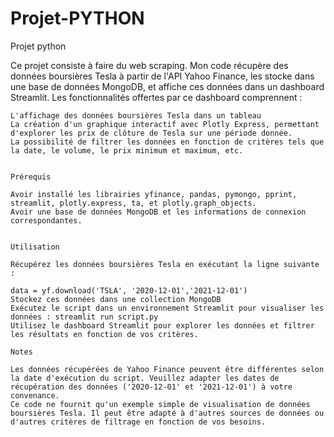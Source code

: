 # Projet-PYTHON
Projet python

Ce projet consiste à faire du web scraping. 
Mon code récupère des données boursières Tesla à partir de l'API Yahoo Finance, les stocke dans une base de données MongoDB, et affiche ces données dans un dashboard Streamlit. Les fonctionnalités offertes par ce dashboard comprennent :

    L'affichage des données boursières Tesla dans un tableau
    La création d'un graphique interactif avec Plotly Express, permettant d'explorer les prix de clôture de Tesla sur une période donnée.
    La possibilité de filtrer les données en fonction de critères tels que la date, le volume, le prix minimum et maximum, etc. 
    
    
    Prérequis

    Avoir installé les librairies yfinance, pandas, pymongo, pprint, streamlit, plotly.express, ta, et plotly.graph_objects.
    Avoir une base de données MongoDB et les informations de connexion correspondantes.
    
    
    Utilisation

    Récupérez les données boursières Tesla en exécutant la ligne suivante :

    data = yf.download('TSLA', '2020-12-01','2021-12-01')
    Stockez ces données dans une collection MongoDB
    Exécutez le script dans un environnement Streamlit pour visualiser les données : streamlit run script.py
    Utilisez le dashboard Streamlit pour explorer les données et filtrer les résultats en fonction de vos critères.
    
    Notes

    Les données récupérées de Yahoo Finance peuvent être différentes selon la date d'exécution du script. Veuillez adapter les dates de récupération des données ('2020-12-01' et '2021-12-01') à votre convenance.
    Ce code ne fournit qu'un exemple simple de visualisation de données boursières Tesla. Il peut être adapté à d'autres sources de données ou d'autres critères de filtrage en fonction de vos besoins.
